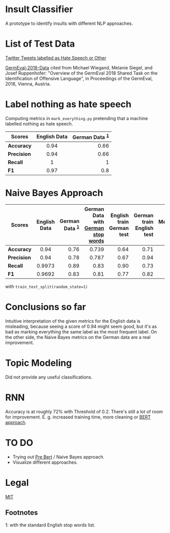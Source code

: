# Insult Classifier
A prototype to identify insults with different NLP approaches.

# List of Test Data
[Twitter Tweets labelled as Hate Speech or Other](https://github.com/t-davidson/hate-speech-and-offensive-language/tree/master/data)

[GermEval-2018-Data](https://github.com/uds-lsv/GermEval-2018-Data) cited from Michael Wiegand, Melanie Siegel, and Josef Ruppenhofer: "Overview of the GermEval 2018 Shared Task on the Identification of Offensive Language", in Proceedings of the GermEval, 2018, Vienna, Austria.

# Label nothing as hate speech

Computing metrics in `mark_everything.py` pretending that a machine labelled nothing as hate speech.

| Scores        | English Data           | German Data <sup>[1](#myfootnote1)</sup> |
| ------------- |:-------------:| -----:|
| **Accuracy**      | 0.94      | 0.66  |
| **Precision**     | 0.94      | 0.66  |
| **Recall**        | 1         | 1  |
| **F1**            | 0.97    | 0.8  |

# Naive Bayes Approach

| Scores        | English Data           | German Data <sup>[1](#myfootnote1)</sup> | German Data with [German stop words](https://github.com/gosia-malgosia/german-stop-words) | English train German test | German train English test | Merged data
| ------------- |:-------------:| -----:|-----:|  -----:|-----:|-----:|
| **Accuracy**      | 0.94      | 0.76  |0.739 |  0.64  |0.71 |0.86 |
| **Precision**     | 0.94      | 0.78  |0.787 |  0.67  |0.94 |0.94 |
| **Recall**        | 0.9973    | 0.89  |0.83  |  0.90  |0.73 |0.89 |
| **F1**            | 0.9692    | 0.83  |0.81  |  0.77  |0.82 |0.92 |

with `train_test_split(random_state=1)`

# Conclusions so far

Intuitive interpretation of the given metrics for the English data is misleading, because seeing a score of 0.94 might seem good,
but it's as bad as marking everything the same label as the most frequent label. On the other side, the Naive Bayes metrics on the German data are a real improvement.


# Topic Modeling

Did not provide any useful classifications.

# RNN

Accuracy is at roughly 72% with Threshold of 0.2. There's still a lot of room for improvement. E. g. increased training time, more cleaning or [BERT approach](https://www.kaggle.com/c/jigsaw-multilingual-toxic-comment-classification).

# TO DO

- Trying out [Pre Bert](https://github.com/jalammar/jalammar.github.io/blob/master/notebooks/bert/A_Visual_Notebook_to_Using_BERT_for_the_First_Time.ipynb) / Naive Bayes approach.
- Visualize different approaches.

# Legal
[MIT](https://github.com/not-a-lawyer/insult_classifier/blob/master/LICENSE)

## Footnotes
<a name="myfootnote1">1</a>: with the standard English stop words list.
